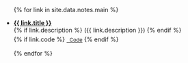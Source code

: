 <div class="expository notes">
<ul style="margin-left:-10px">

{% for link in site.data.notes.main %}

<li style="margin-bottom:1rem">
  <div class="title"><a href="{{ link.pdf }}"><b>{{ link.title }}</b></a></div>
  <div class="description">
  {% if link.description %} 
    ({{ link.description }})
  {% endif %}
  </div>
  <div style="height:5px;font-size:1px;">&nbsp;</div>
  <div class="links">
  {% if link.code %} 
    <a href="{{ link.code }}" class="button" style="font-size:12px;"><i class="fas fa-code-branch" aria-hidden="true"></i>&nbsp; Code</a>
  {% endif %}
  </div>
</li>

{% endfor %}

</ul>
</div>
